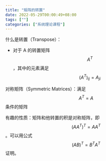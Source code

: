 ```yaml
---
title: "矩阵的转置"
date: 2022-05-29T00:00:49+08:00
tags: [""]
categories: ["系统理论课程"]
---
```



什么是转置（Transpose）：

- 对于 A 的转置矩阵 $$A^T$$，其中的元素满足 $$(A^T)_{ij} = A_{ji}$$

对称矩阵（Symmetric Matrices）：满足 $$A^T = A$$ 条件的矩阵

有趣的性质：矩阵和他转置的积是对称矩阵，即 $$(AA^T)^T = AA^T$$。可以用公式 $$(AB)^T = B^TA^T$$ 证明。

